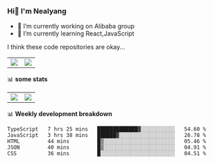 ### Hi👋 I'm Nealyang

- 🔭 I’m currently working on Alibaba group
- 🌱 I’m currently learning React,JavaScript


I think these code repositories are okay...

<table>
  <tbody>
    <tr>
      <td>
        <a href="https://github.com/Nealyang/React-Express-Blog-Demo">
          <img align="center" src="https://github-readme-stats.vercel.app/api/pin/?username=Nealyang&repo=React-Express-Blog-Demo&theme=chartreuse-dark" />
        </a>
      </td>
       <td>
        <a href="https://github.com/Nealyang/PersonalBlog">
          <img align="center" src="https://github-readme-stats.vercel.app/api/pin/?username=Nealyang&repo=PersonalBlog&theme=chartreuse-dark" />
        </a>
      </td>
    </tr>
  </tbody>
</table>

📊 **some stats**


<table>
  <tbody>
    <tr>
      <td>
          <img align="center" src="https://github-readme-stats.vercel.app/api?username=Nealyang&theme=chartreuse-dark&show_icons=true" />
      </td>
       <td>
          <img align="center" src="https://github-readme-stats.vercel.app/api/top-langs/?username=Nealyang&theme=chartreuse-dark" />
      </td>
    </tr>
  </tbody>
</table>

📊 **Weekly development breakdown**

<!--START_SECTION:waka-->
```text
TypeScript   7 hrs 25 mins   █████████████▓░░░░░░░░░░░   54.60 % 
JavaScript   3 hrs 38 mins   ██████▓░░░░░░░░░░░░░░░░░░   26.78 % 
HTML         44 mins         █▒░░░░░░░░░░░░░░░░░░░░░░░   05.46 % 
JSON         40 mins         █▒░░░░░░░░░░░░░░░░░░░░░░░   04.91 % 
CSS          36 mins         █░░░░░░░░░░░░░░░░░░░░░░░░   04.51 % 
```
<!--END_SECTION:waka-->
